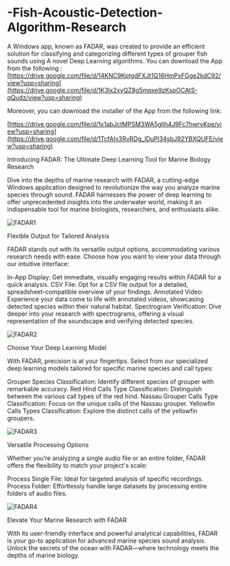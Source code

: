 # -Fish-Acoustic-Detection-Algorithm-Research
A Windows app, known as FADAR, was created to provide an efficient solution for classifying and categorizing different types of grouper fish sounds using A novel Deep Learning  algorithms. You can download the App from the following :
[https://drive.google.com/file/d/14KNC9KptgdFXJt1Q16HmPxFGge2kdC92/view?usp=sharing](https://drive.google.com/file/d/1K3lx2xyQZ8g5mpxe9zKspOCAtS-qQudz/view?usp=sharing)

Moreover, you can download the installer of the App from the following link:

[https://drive.google.com/file/d/1x1abJctMPSM3WA5gljh4J9Fc7hwrvKpe/view?usp=sharing](https://drive.google.com/file/d/1TcfAIv3RvRDg_IDuPl34sbJ92YBXQUFE/view?usp=sharing)


Introducing FADAR: The Ultimate Deep Learning Tool for Marine Biology Research

Dive into the depths of marine research with FADAR, a cutting-edge Windows application designed to revolutionize the way you analyze marine species through sound. FADAR harnesses the power of deep learning to offer unprecedented insights into the underwater world, making it an indispensable tool for marine biologists, researchers, and enthusiasts alike.


![FADAR1](https://github.com/Aliklawat/-Fish-Acoustic-Detection-Algorithm-Research/assets/45046562/01ef0637-6c0d-4998-8ac7-236f796c82c7)



Flexible Output for Tailored Analysis

FADAR stands out with its versatile output options, accommodating various research needs with ease. Choose how you want to view your data through our intuitive interface:

In-App Display: Get immediate, visually engaging results within FADAR for a quick analysis.
CSV File: Opt for a CSV file output for a detailed, spreadsheet-compatible overview of your findings.
Annotated Video: Experience your data come to life with annotated videos, showcasing detected species within their natural habitat.
Spectrogram Verification: Dive deeper into your research with spectrograms, offering a visual representation of the soundscape and verifying detected species.


![FADAR2](https://github.com/Aliklawat/-Fish-Acoustic-Detection-Algorithm-Research/assets/45046562/40f9fe3c-1e84-491c-b201-1981e71ea3c6)



Choose Your Deep Learning Model

With FADAR, precision is at your fingertips. Select from our specialized deep learning models tailored for specific marine species and call types:

Grouper Species Classification: Identify different species of grouper with remarkable accuracy.
Red Hind Calls Type Classification: Distinguish between the various call types of the red hind.
Nassau Grouper Calls Type Classification: Focus on the unique calls of the Nassau grouper.
Yellowfin Calls Types Classification: Explore the distinct calls of the yellowfin groupers.





![FADAR3](https://github.com/Aliklawat/-Fish-Acoustic-Detection-Algorithm-Research/assets/45046562/542dceed-0f3e-4908-971b-ef55ae59cc90)

Versatile Processing Options

Whether you’re analyzing a single audio file or an entire folder, FADAR offers the flexibility to match your project's scale:

Process Single File: Ideal for targeted analysis of specific recordings.
Process Folder: Effortlessly handle large datasets by processing entire folders of audio files.




![FADAR4](https://github.com/Aliklawat/-Fish-Acoustic-Detection-Algorithm-Research/assets/45046562/e8da37ad-2f56-4e8f-bc9b-f0da18b6a613)


Elevate Your Marine Research with FADAR

With its user-friendly interface and powerful analytical capabilities, FADAR is your go-to application for advanced marine species sound analysis. Unlock the secrets of the ocean with FADAR—where technology meets the depths of marine biology.
